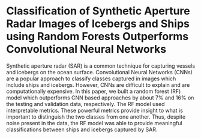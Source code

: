 # Classification of Synthetic Aperture Radar Images of Icebergs and Ships using Random Forests Outperforms Convolutional Neural Networks
Synthetic aperture radar (SAR) is a common technique for capturing vessels and icebergs on the ocean surface.  Convolutional Neural Networks (CNNs) are a popular approach to classify classes captured in images which include ships and icebergs.  However, CNNs are difficult to explain and are computationally expensive.  In this paper, we built a random forest (RF) model which outperforms CNN based approaches by about 7\% and 16\% on the testing and validation data, respectively.  The RF model used interpretable metrics.  These powerful metrics provide insight to what is important to distinguish the two classes from one another.  Thus, despite noise present in the data, the RF model was able to provide meaningful classifications between ships and icebergs captured by SAR.  
